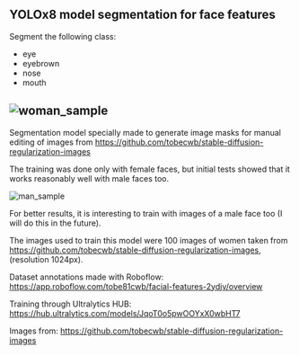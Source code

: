 ## YOLOx8 model segmentation for face features

Segment the following class:

- eye
- eyebrown
- nose
- mouth

![woman_sample](https://raw.githubusercontent.com/tobecwb/facial-features-yolo8x-seg/main/woman_sample.jpg)
--- 

Segmentation model specially made to generate image masks for manual editing of images from https://github.com/tobecwb/stable-diffusion-regularization-images

The training was done only with female faces, but initial tests showed that it works reasonably well with male faces too.

![man_sample](https://raw.githubusercontent.com/tobecwb/facial-features-yolo8x-seg/main/man_sample.jpg)

For better results, it is interesting to train with images of a male face too (I will do this in the future).

The images used to train this model were 100 images of women taken from https://github.com/tobecwb/stable-diffusion-regularization-images, (resolution 1024px).

Dataset annotations made with Roboflow:
https://app.roboflow.com/tobe81cwb/facial-features-2ydjv/overview

Training through Ultralytics HUB:
https://hub.ultralytics.com/models/JqoT0o5pwOOYxX0wbHT7

Images from:
https://github.com/tobecwb/stable-diffusion-regularization-images
